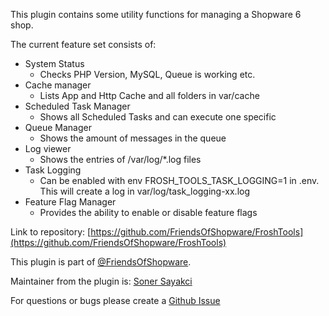 This plugin contains some utility functions for managing a Shopware 6 shop.

The current feature set consists of:

*   System Status
    *   Checks PHP Version, MySQL, Queue is working etc.
*   Cache manager
    *   Lists App and Http Cache and all folders in var/cache
*   Scheduled Task Manager
    *   Shows all Scheduled Tasks and can execute one specific
*   Queue Manager
    *   Shows the amount of messages in the queue
*   Log viewer
    *   Shows the entries of /var/log/*.log files
*   Task Logging
    *   Can be enabled with env FROSH_TOOLS_TASK_LOGGING=1 in .env. This will create a log in var/log/task_logging-xx.log
*   Feature Flag Manager
    *   Provides the ability to enable or disable feature flags

Link to repository: [https://github.com/FriendsOfShopware/FroshTools](https://github.com/FriendsOfShopware/FroshTools)

This plugin is part of [@FriendsOfShopware](https://store.shopware.com/en/friends-of-shopware.html).  

Maintainer from the plugin is: [Soner Sayakci](https://github.com/shyim)

For questions or bugs please create a [Github Issue](https://github.com/FriendsOfShopware/FroshTools/issues/new)
